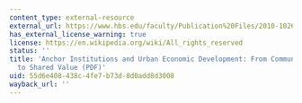 ```yaml
---
content_type: external-resource
external_url: https://www.hbs.edu/faculty/Publication%20Files/2010-1026_ICEF_ANCHORS_MEP_13ec3cb4-bc71-4d2a-8832-e8880bced5f3.pdf
has_external_license_warning: true
license: https://en.wikipedia.org/wiki/All_rights_reserved
status: ''
title: 'Anchor Institutions and Urban Economic Development: From Community Benefit
  to Shared Value (PDF)'
uid: 55d6e408-438c-4fe7-b73d-8d0add8d3008
wayback_url: ''
---
```


